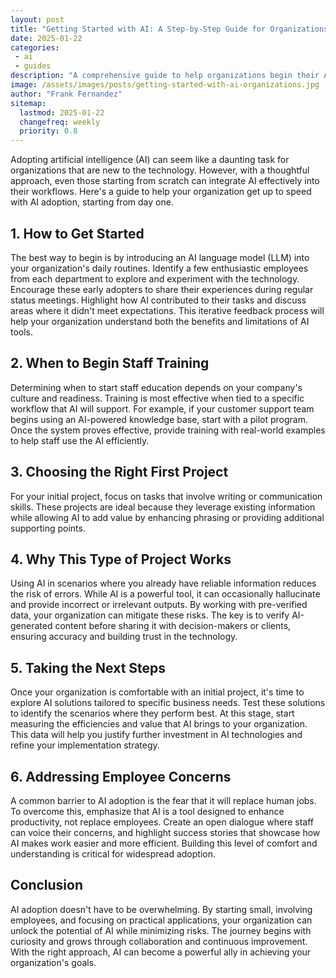 ```yaml
---
layout: post
title: "Getting Started with AI: A Step-by-Step Guide for Organizations"
date: 2025-01-22
categories: 
 - ai 
 - guides
description: "A comprehensive guide to help organizations begin their AI journey, from initial steps to successful implementation."
image: /assets/images/posts/getting-started-with-ai-organizations.jpg
author: "Frank Fernandez"
sitemap:
  lastmod: 2025-01-22
  changefreq: weekly
  priority: 0.8
---
```


Adopting artificial intelligence (AI) can seem like a daunting task for organizations that are new to the technology. However, with a thoughtful approach, even those starting from scratch can integrate AI effectively into their workflows. Here's a guide to help your organization get up to speed with AI adoption, starting from day one.

## 1. How to Get Started

The best way to begin is by introducing an AI language model (LLM) into your organization's daily routines. Identify a few enthusiastic employees from each department to explore and experiment with the technology. Encourage these early adopters to share their experiences during regular status meetings. Highlight how AI contributed to their tasks and discuss areas where it didn't meet expectations. This iterative feedback process will help your organization understand both the benefits and limitations of AI tools.

## 2. When to Begin Staff Training

Determining when to start staff education depends on your company's culture and readiness. Training is most effective when tied to a specific workflow that AI will support. For example, if your customer support team begins using an AI-powered knowledge base, start with a pilot program. Once the system proves effective, provide training with real-world examples to help staff use the AI efficiently.

## 3. Choosing the Right First Project

For your initial project, focus on tasks that involve writing or communication skills. These projects are ideal because they leverage existing information while allowing AI to add value by enhancing phrasing or providing additional supporting points.

## 4. Why This Type of Project Works

Using AI in scenarios where you already have reliable information reduces the risk of errors. While AI is a powerful tool, it can occasionally hallucinate and provide incorrect or irrelevant outputs. By working with pre-verified data, your organization can mitigate these risks. The key is to verify AI-generated content before sharing it with decision-makers or clients, ensuring accuracy and building trust in the technology.

## 5. Taking the Next Steps

Once your organization is comfortable with an initial project, it's time to explore AI solutions tailored to specific business needs. Test these solutions to identify the scenarios where they perform best. At this stage, start measuring the efficiencies and value that AI brings to your organization. This data will help you justify further investment in AI technologies and refine your implementation strategy.

## 6. Addressing Employee Concerns

A common barrier to AI adoption is the fear that it will replace human jobs. To overcome this, emphasize that AI is a tool designed to enhance productivity, not replace employees. Create an open dialogue where staff can voice their concerns, and highlight success stories that showcase how AI makes work easier and more efficient. Building this level of comfort and understanding is critical for widespread adoption.

## Conclusion

AI adoption doesn't have to be overwhelming. By starting small, involving employees, and focusing on practical applications, your organization can unlock the potential of AI while minimizing risks. The journey begins with curiosity and grows through collaboration and continuous improvement. With the right approach, AI can become a powerful ally in achieving your organization's goals. 